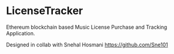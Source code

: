 # LicenseTracker
Ethereum blockchain based Music License Purchase and Tracking Application.

Designed in collab with Snehal Hosmani https://github.com/Sne101
